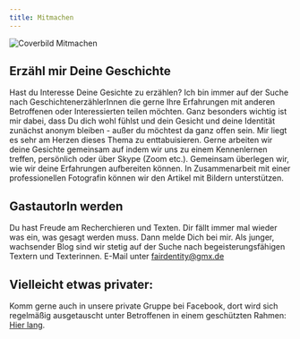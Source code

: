 ```yaml
---
title: Mitmachen
---
```

![Coverbild Mitmachen](/images/pexels_min_an_1448709_143b616774.jpg "Coverbild Mitmachen")

## Erzähl mir Deine Geschichte

Hast du Interesse Deine Gesichte zu erzählen? Ich bin immer auf der Suche nach GeschichtenerzählerInnen die gerne Ihre Erfahrungen mit anderen Betroffenen oder Interessierten teilen möchten. Ganz besonders wichtig ist mir dabei, dass Du dich wohl fühlst und dein Gesicht und deine Identität zunächst anonym bleiben - außer du möchtest da ganz offen sein.
Mir liegt es sehr am Herzen dieses Thema zu enttabuisieren.
Gerne arbeiten wir deine Gesichte gemeinsam auf indem wir uns zu einem Kennenlernen treffen, persönlich oder über Skype (Zoom etc.). Gemeinsam überlegen wir, wie wir deine Erfahrungen aufbereiten können. In Zusammenarbeit mit einer professionellen Fotografin können wir den Artikel mit Bildern unterstützen.

## GastautorIn werden

Du hast Freude am Recherchieren und Texten. Dir fällt immer mal wieder was ein, was gesagt werden muss. Dann melde Dich bei mir. Als junger, wachsender Blog sind wir stetig auf der Suche nach begeisterungsfähigen Textern und Texterinnen.
E-Mail unter fairdentity@gmx.de

## Vielleicht etwas privater:

Komm gerne auch in unsere private Gruppe bei Facebook, dort wird sich regelmäßig ausgetauscht unter Betroffenen in einem geschützten Rahmen: [Hier lang](https://www.facebook.com/groups/fairdentity.de).
